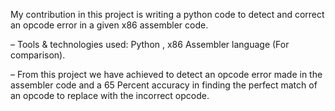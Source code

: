 My contribution in this project is writing a python code to detect and correct an opcode error in a given x86 assembler code.

– Tools & technologies used: Python , x86 Assembler language (For comparison).

– From this project we have achieved to detect an opcode error made in the assembler code and a 65 Percent accuracy
in finding the perfect match of an opcode to replace with the incorrect opcode.
